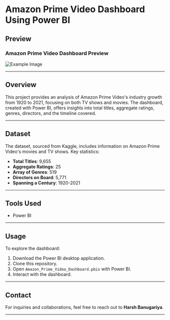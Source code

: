 # Amazon Prime Video Dashboard Using Power BI

## Preview

### Amazon Prime Video Dashboard Preview
 ![Example Image](https://github.com/user-attachments/assets/91b636e7-f4d5-42c0-b32d-ba2b9c346fc0)

---

## Overview

This project provides an analysis of Amazon Prime Video's industry growth from 1920 to 2021, focusing on both TV shows and movies. The dashboard, created with Power BI, offers insights into total titles, aggregate ratings, genres, directors, and the timeline covered.

---

## Dataset

The dataset, sourced from Kaggle, includes information on Amazon Prime Video's movies and TV shows. Key statistics:
- **Total Titles**: 9,655
- **Aggregate Ratings**: 25
- **Array of Genres**: 519
- **Directors on Board**: 5,771
- **Spanning a Century**: 1920-2021

---

## Tools Used

- Power BI

---

## Usage

To explore the dashboard:
1. Download the Power BI desktop application.
2. Clone this repository.
3. Open `Amazon_Prime_Video_Dashboard.pbix` with Power BI.
4. Interact with the dashboard.

---

## Contact

For inquiries and collaborations, feel free to reach out to **Harsh Banugariya**.

---
